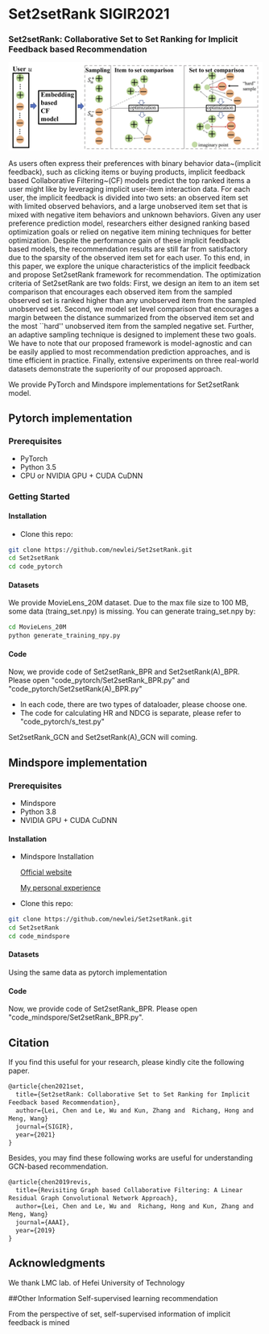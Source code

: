 # Set2setRank SIGIR2021

### **Set2setRank: Collaborative Set to Set Ranking for Implicit Feedback based Recommendation**

![Overall_framework](Figures/model.jpg)

As users often express their preferences with binary behavior data~(implicit feedback), such as clicking items or buying products, implicit feedback based Collaborative Filtering~(CF) models predict the top ranked items a user might like by leveraging implicit user-item interaction data. For each user, the implicit feedback is divided into two sets: an observed item set with limited observed behaviors, and a large unobserved item set that is mixed with negative item behaviors and unknown behaviors. Given any user preference prediction model, researchers either designed ranking based optimization goals or relied on negative item mining techniques for better optimization. Despite the performance gain of these implicit feedback based models, the recommendation results are still far from satisfactory due to the sparsity of the observed item set for each user. To this end, in this paper, we explore the unique characteristics of the implicit feedback and propose Set2setRank framework for recommendation. The optimization criteria of Set2setRank are two folds: First, we design an item to an item set comparison that encourages each observed item from the sampled observed set is ranked higher than any unobserved item from the sampled unobserved set. Second, we model set level comparison that encourages a margin between the distance summarized from the observed item set and the most ``hard'' unobserved item from the sampled negative set. Further, an adaptive sampling technique is designed to implement these two goals. We have to note that our proposed framework is model-agnostic and can be easily applied to most recommendation prediction approaches, and is time efficient in practice. Finally, extensive experiments on three real-world datasets demonstrate the superiority of our proposed approach. 

We provide PyTorch and Mindspore implementations for Set2setRank model.

## Pytorch implementation

### Prerequisites

- PyTorch
- Python 3.5
- CPU or NVIDIA GPU + CUDA CuDNN

### Getting Started

#### Installation

- Clone this repo:

```bash
git clone https://github.com/newlei/Set2setRank.git
cd Set2setRank
cd code_pytorch
```

#### Datasets

We provide MovieLens_20M dataset. Due to the max file size to 100 MB, some data (traing_set.npy) is missing. You can generate traing_set.npy by:
```bash
cd MovieLens_20M
python generate_training_npy.py
```

#### Code
Now, we provide code of Set2setRank_BPR and Set2setRank(A)_BPR.
Please open "code_pytorch/Set2setRank_BPR.py" and "code_pytorch/Set2setRank(A)_BPR.py"
- In each code, there are two types of dataloader, please choose one.
- The code for calculating HR and NDCG is separate, please refer to "code_pytorch/s_test.py"

Set2setRank_GCN and Set2setRank(A)_GCN will coming.


## Mindspore implementation

### Prerequisites

- Mindspore
- Python 3.8
- NVIDIA GPU + CUDA CuDNN

#### Installation

- Mindspore Installation

    [Official website](https://www.mindspore.cn/install/)

    [My personal experience](https://mp.weixin.qq.com/s/y8QBHicNBy6F0JoCpJQI2Q)

- Clone this repo:

```bash
git clone https://github.com/newlei/Set2setRank.git
cd Set2setRank
cd code_mindspore
```
#### Datasets
Using the same data as pytorch implementation

#### Code
Now, we provide code of Set2setRank_BPR.
Please open "code_mindspore/Set2setRank_BPR.py".


## Citation
If you find this useful for your research, please kindly cite the following paper.
```
@article{chen2021set,
  title={Set2setRank: Collaborative Set to Set Ranking for Implicit Feedback based Recommendation},
  author={Lei, Chen and Le, Wu and Kun, Zhang and  Richang, Hong and Meng, Wang}
  journal={SIGIR},
  year={2021}
}
```

Besides, you may find these following works are useful for understanding GCN-based recommendation.
```
@article{chen2019revis,
  title={Revisiting Graph based Collaborative Filtering: A Linear Residual Graph Convolutional Network Approach},
  author={Lei, Chen and Le, Wu and  Richang, Hong and Kun, Zhang and Meng, Wang}
  journal={AAAI},
  year={2019}
}
```

## Acknowledgments
We thank LMC lab. of Hefei University of Technology

##Other Information
Self-supervised learning recommendation


From the perspective of set, self-supervised information of implicit feedback is mined
 

